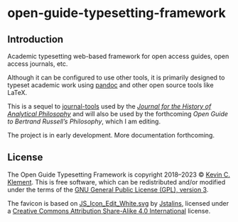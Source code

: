 # open-guide-typesetting-framework

## Introduction

Academic typesetting web-based framework for open access guides, open access journals, etc.

Although it can be configured to use other tools, it is primarily designed to typeset academic work using [pandoc](https://pandoc.org/) and other open source tools like LaTeX.

This is a sequel to [journal-tools](https://bitbucket.org/frabjous/journal-tools) used by the [*Journal for the History of Analytical Philosophy*](https://jhaponline.org) and will also be used by the forthcoming *Open Guide to Bertrand Russell’s Philosophy*, which I am editing.

The project is in early development. More documentation forthcoming.

<!--
# Journal Tools

## The JHAP Typesetting framework

This code provides a web-based framework for typesetting academic journal articles and book reviews using LaTeX. Editors can log in, create projects, convert other file formats to LaTeX, edit LaTeX files, and natbib-based bibliographies, create page proofs and leave comments on them, share proofs with authors, allow authors to leave comments and answer queries on these proofs, and create web-optimized PDFs for online publication.

The framework was designed for [*The Journal for the History of Analytical Philosophy*](https://jhaponline.org) but may be adapted for use by other journals, or others in general.

## Requirements and Installation

You will need:

* A PHP-enabled web-server; I recommend running it on a Linux/Unix based system (but haven't tested other operating systems)
* Other helper libraries created by me: [KCKlib](https://bitbucket.org/frabjous/kcklib); [KCK Icons](https://bitbucket.org/frabjous/icons) and [K(ev)E(dit)](https://bitbucket.org/frabjous/ke); these are expected be installed in immediate subfolders of the web server root directory `kcklib/`, `icons/` and `ke/`; as well as CodeMirror in a `ke/codemirror/` subfolder. These can be optionally installed through the `initial_setup.php` script.
* A number of other programs used either by K(ev)E(dit) or Journal Tools for performing conversions, typesetting, optimization, etc. These include [TeXlive](https://www.tug.org/texlive/) (or another TeX distribution, for processing LaTeX files), [rubber](https://launchpad.net/rubber/) (for processing LaTeX errors), [LibreOffice](https://www.libreoffice.org/) (for convering Word Processor files to markup files),  [pandoc](https://pandoc.org/) (for converting markup formats to LaTeX), [ghostscript](https://www.ghostscript.com/) (for output PDF files), [qpdf](https://qpdf.sourceforge.io/) (for optimizing pdfs), the mupdf project’s [mutool](https://mupdf.com/index.html) (for converting PDF pages to images that can be displayed in a browser), [flite](http://www.festvox.org/flite/) and [lame](http://lame.sourceforge.net/) (for K(ev)E(dit)'s text-to-speech features). The executables for these programs should be found in the `$PATH` for the webserver user.

For installation and setup:

* Clone this repository into your webserver document root; rename the output folder if you wish.
* From within the subfolder created, from the command line execute the `initial_setup.php` script with php.
* The two steps above, for example might be (from a terminal):

```bash
cd /home/web/public_html # or whatever the webserver root folder is
git clone https://bitbucket.org/frabjous/journal-tools.git
mv journal-tools myjournal
cd myjournal
php initial_setup.php
```
* The setup script will ask for the name of the journal, contact information, etc., and in the process will create the first user of the framework and provide a password.
* The script may also be used to install KCKlib, KCK Icons and K(ev)E(dit)/Codemirror if not installed already. This functionality requires that [git](https://git-scm.com/) and [npm](https://www.npmjs.com/) are installed on the server.
* Login to the framework (e.g. `https://myserver.com/myjournal/`) through your browser to ensure that the created user and password work as expected. That user can create others users (who will be sent invitations via email).

## Usage

Here is a rough summary of usage. Fuller instructions for how the system is used for JHAP can be found with the [JHAP Typesetting Guide](https://bitbucket.org/frabjous/jhap-cls/src/master/jhap_typesetting_guide.md):

1. After logging in, the user will see a list of projects. There is a field to create a new one.
2. Each project is given a unique document number; this is meant to match the number given in an [OJS](https://openjournalsystems.com/) or similar system (and future versions of this project may allow for automatic integration with OJS).
3. This will bring up a page to enter metadata, and choose between articles and review. Fill in a click save.
4. Back at the project listing, there is now a box for the new project, and a link to upload a file for conversion; all file formats which can be imported into LibreOffice and/or Pandoc are allowed, including Word, etc.
5. The next step is to edit the bibliography by clicking the "edit bibliography" link; when the bibliography is finalized, you can move to the next step.
6. Click the "create LaTeX file" link to convert the uploaded file to LaTeX format; you will be automatically redirected to a page where the LaTeX file can be edited. This uses K(ev)E(dit); see [its documentation](https://bitbucket.org/frabjous/ke/) for more information. Use the "play button" icon to create a PDF at least once.
7. When the LaTeX file is in good shape, return to the main page for the framework (by clicking back in your browser, or renavigating to its page). Create a set of proofs with "create new proof set".
8. This will bring up the editor's version of viewing the proofs; queries can be added by drawing boxes on the page, and the toolbar at the top can be used for navigating between pages.
9. Click back to return the menu, and there are two links for the proof set, an editor link and author link. The author link should be provided to the author, who can use it to add comments, corrections and respond to queries. This link provides further instructions when first visited.
10. When author corrections are submitted, the journal contact is emailed. Changes may be made to the LaTeX file with "edit LaTeX file", and additional proof sets created as needed.
11. When all corrections are made, the "create optimized PDF" link will create a smaller, and web-optimized PDF, which should be the published (e.g. as "galleys" in OJS).

## Customization

A different document class other than `jhap.cls` can be chosen at setup when running the `initial_setup.php` script, or changed by directly editing the file `jtsettings.json` created by that script.

A different bibliography style can be used by creating a javascript file called `custombibstyle.js` which defines a function:

```javascript
function bblEntryFor(bibkey, bibdata, elem) {
    // ...
}
```

This function takes three arguments: a citation key, used, e.g., in LaTeX `\cite` commands, bibliographical data, as an object, and the form element on the page where such data is entered. This function should output a string used as the LaTeX `thebibliography` listing item for the entry. For more details, it would be best to compare to the `bblEntryFor` function defined in the file `editbib.php`, which is the version of the function used by JHAP. The output should be natbib-compatible.

Note that this script is used *instead* of BibTeX, which is not used at all, though BibTeX files may be imported.

Finally, by default PHP’s `mail(...)` function is used for sending email. However, you
can substitute a custom defined function by creating a file named `customemail.php`
and place it in the folder chosen during setup for storing data and files for
the framework. This PHP file should define a function `jt_custom_email` that
takes three arguments, `$to` (which will be the email address of the recipient),
`$subject` (which will be the subject of the email), and `$message`, which is
expected to be an HTML string representing the body of the email. The return value
of the function should be `true` on success and `false` on failure. For example:

```php
<?php

function jt_custom_email($to, $subject, $message) {
    $success = ...
    return $success;
}
```
The file may of course load other packages, such as [PHPMailer](https://github.com/PHPMailer/PHPMailer), etc., in order to define the function. If this file is not created or this function is not defined, the framework will use PHP’s default `mail(...)` function.
-->
## License

The Open Guide Typesetting Framework is copyright 2018–2023 © [Kevin C. Klement](https://people.umass.edu/klement). This is free software, which can be redistributed and/or modified under the terms of the [GNU General Public License (GPL), version 3](https://www.gnu.org/licenses/gpl.html).

The favicon is based on [JS_Icon_Edit_White.svg](https://commons.wikimedia.org/wiki/File:JS_Icon_Edit_White.svg) by [Jstalins](https://commons.wikimedia.org/wiki/User:Stalinsunnykvj), licensed under a [Creative Commons Attribution Share-Alike 4.0 International](https://creativecommons.org/licenses/by-sa/4.0/deed.en) license.
